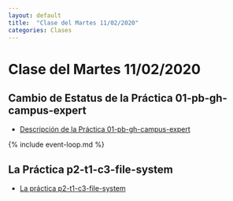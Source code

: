 ```yaml
---
layout: default
title:  "Clase del Martes 11/02/2020"
categories: Clases
---
```


# Clase del Martes 11/02/2020

## Cambio de Estatus de la Práctica 01-pb-gh-campus-expert

* [Descripción de la Práctica 01-pb-gh-campus-expert]({{site.baseurl}}/tema0-presentacion/pb-gh-campus-expert/)

{% include event-loop.md %}

## La Práctica p2-t1-c3-file-system

* [La práctica p2-t1-c3-file-system](/{{site.baseurl}}tema1-introduccion/practicas/p2-t1-c3-file-system/)
